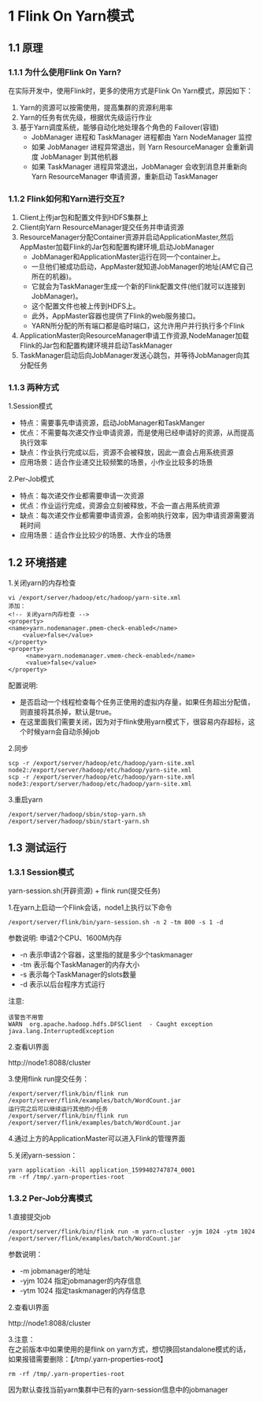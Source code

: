 # 1 Flink On Yarn模式

## 1.1 原理

### 1.1.1 为什么使用Flink On Yarn?
在实际开发中，使用Flink时，更多的使用方式是Flink On Yarn模式，原因如下：
1. Yarn的资源可以按需使用，提高集群的资源利用率
2. Yarn的任务有优先级，根据优先级运行作业
3. 基于Yarn调度系统，能够自动化地处理各个角色的 Failover(容错)
    - JobManager 进程和 TaskManager 进程都由 Yarn NodeManager 监控
    - 如果 JobManager 进程异常退出，则 Yarn ResourceManager 会重新调度 JobManager 到其他机器
    - 如果 TaskManager 进程异常退出，JobManager 会收到消息并重新向 Yarn ResourceManager 申请资源，重新启动 TaskManager
    
### 1.1.2 Flink如何和Yarn进行交互?
1. Client上传jar包和配置文件到HDFS集群上
2. Client向Yarn ResourceManager提交任务并申请资源
3. ResourceManager分配Container资源并启动ApplicationMaster,然后AppMaster加载Flink的Jar包和配置构建环境,启动JobManager
    - JobManager和ApplicationMaster运行在同一个container上。
    - 一旦他们被成功启动，AppMaster就知道JobManager的地址(AM它自己所在的机器)。
    - 它就会为TaskManager生成一个新的Flink配置文件(他们就可以连接到JobManager)。
    - 这个配置文件也被上传到HDFS上。
    - 此外，AppMaster容器也提供了Flink的web服务接口。
    - YARN所分配的所有端口都是临时端口，这允许用户并行执行多个Flink
4. ApplicationMaster向ResourceManager申请工作资源,NodeManager加载Flink的Jar包和配置构建环境并启动TaskManager
5. TaskManager启动后向JobManager发送心跳包，并等待JobManager向其分配任务

### 1.1.3 两种方式
1.Session模式
- 特点：需要事先申请资源，启动JobManager和TaskManger
- 优点：不需要每次递交作业申请资源，而是使用已经申请好的资源，从而提高执行效率
- 缺点：作业执行完成以后，资源不会被释放，因此一直会占用系统资源
- 应用场景：适合作业递交比较频繁的场景，小作业比较多的场景


2.Per-Job模式
- 特点：每次递交作业都需要申请一次资源
- 优点：作业运行完成，资源会立刻被释放，不会一直占用系统资源
- 缺点：每次递交作业都需要申请资源，会影响执行效率，因为申请资源需要消耗时间
- 应用场景：适合作业比较少的场景、大作业的场景


## 1.2 环境搭建
1.关闭yarn的内存检查
``` 
vi /export/server/hadoop/etc/hadoop/yarn-site.xml
添加：
<!-- 关闭yarn内存检查 -->
<property>
<name>yarn.nodemanager.pmem-check-enabled</name>
    <value>false</value>
</property>
<property>
     <name>yarn.nodemanager.vmem-check-enabled</name>
     <value>false</value>
</property>
```
配置说明:
- 是否启动一个线程检查每个任务正使用的虚拟内存量，如果任务超出分配值，则直接将其杀掉，默认是true。
- 在这里面我们需要关闭，因为对于flink使用yarn模式下，很容易内存超标，这个时候yarn会自动杀掉job

2.同步
``` 
scp -r /export/server/hadoop/etc/hadoop/yarn-site.xml node2:/export/server/hadoop/etc/hadoop/yarn-site.xml
scp -r /export/server/hadoop/etc/hadoop/yarn-site.xml node3:/export/server/hadoop/etc/hadoop/yarn-site.xml
```

3.重启yarn
``` 
/export/server/hadoop/sbin/stop-yarn.sh
/export/server/hadoop/sbin/start-yarn.sh
```

## 1.3 测试运行

### 1.3.1 Session模式
yarn-session.sh(开辟资源) + flink run(提交任务)

1.在yarn上启动一个Flink会话，node1上执行以下命令
``` 
/export/server/flink/bin/yarn-session.sh -n 2 -tm 800 -s 1 -d

```


参数说明: 申请2个CPU、1600M内存
- -n 表示申请2个容器，这里指的就是多少个taskmanager
- -tm 表示每个TaskManager的内存大小
- -s 表示每个TaskManager的slots数量
- -d 表示以后台程序方式运行

注意:
``` 
该警告不用管
WARN  org.apache.hadoop.hdfs.DFSClient  - Caught exception
java.lang.InterruptedException
```


2.查看UI界面

http://node1:8088/cluster


3.使用flink run提交任务：
``` 
/export/server/flink/bin/flink run  /export/server/flink/examples/batch/WordCount.jar
运行完之后可以继续运行其他的小任务
/export/server/flink/bin/flink run  /export/server/flink/examples/batch/WordCount.jar
```

4.通过上方的ApplicationMaster可以进入Flink的管理界面

5.关闭yarn-session：
``` 
yarn application -kill application_1599402747874_0001
rm -rf /tmp/.yarn-properties-root
```

### 1.3.2 Per-Job分离模式
1.直接提交job
``` 
/export/server/flink/bin/flink run -m yarn-cluster -yjm 1024 -ytm 1024 /export/server/flink/examples/batch/WordCount.jar
```
参数说明：
- -m  jobmanager的地址
- -yjm 1024 指定jobmanager的内存信息
- -ytm 1024 指定taskmanager的内存信息

2.查看UI界面  

http://node1:8088/cluster

3.注意：  
在之前版本中如果使用的是flink on yarn方式，想切换回standalone模式的话，如果报错需要删除：【/tmp/.yarn-properties-root】
``` 
rm -rf /tmp/.yarn-properties-root
```
因为默认查找当前yarn集群中已有的yarn-session信息中的jobmanager